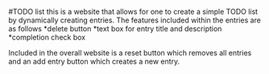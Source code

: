 #TODO list
this is a website that allows for one to create a simple TODO list by dynamically creating entries.
The features included within the entries are as follows
*delete button
*text box for entry title and description
*completion check box

Included in the overall website is a reset button which removes all entries and an add entry button which creates a new entry.
